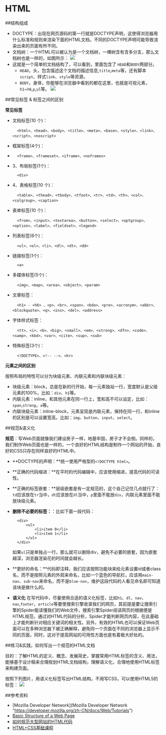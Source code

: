 # HTML


##结构组成

- DOCTYPE：出现在网页源码的第一行就是DOCTYPE声明，这使得浏览器用什么标准和规则来渲染下面的HTML文档，不同的DOCTYPE声明可能导致渲染出来的页面有所不同。
- 文档树：一个HTML可以被认为是一个文档树，一棵树含有含多分支，那么文档树也是一样的，如图所示：
![](./img/html-tree.gif)
- 这就是一个简单的文档结构了，可以看到，里面包含了	`HEAD`和`BODY`两部分。
	- `HEAD`，头，包含描述这个文档的描述信息,`title`,`meta`等，还有脚本`script`、样式`link`、`style`等资源。 
	- `BODY`，身体，你能够在浏览器中看到的都在这里，也就是可视元素，`h1`~`h6`,`p`,`ul`等。
![](./img/html.jpg)

##常见标签 & 标签之间的区别

**常见标签**

- 文档标签(10 个)：

		<html>、<head>、<body>、<title>、<meta>、<base>、<style>、<link>、<script>、<noscript> 

- 框架标签(4个)：
- 
		<frame>、<frameset>、<iframe>、<noframes> 

- 3、布局标签(1个)：

		<div> 
- 4、表格标签(10 个)：

		<table>、<thead>、<tbody>、<tfoot>、<tr>、<td>、<th>、<col>、<colgroup>、<caption> 

- 表单标签(10 个)：

		<from>、<input>、<textarea>、<button>、<select>、<optgroup>、<option>、<label>、<fieldset>、<legend> 

- 列表标签(6个)：

		<ul>、<ol>、<li>、<dl>、<dt>、<dd> 

- 链接标签(1个)：

		<a> 

- 多媒体标签(5个)：

		<img>、<map>、<area>、<object>、<param> 

- 文章标签：

		<h1> - <h6> 、<p>、<br>、<span>、<bdo>、<pre>、<acronym>、<abbr>、<blockquote>、<q>、<ins>、<del>、<address> 

- 字体样式标签：

		<tt>、<i>、<b>、<big>、<small>、<em>、<strong>、<dfn>、<code>、<samp>、<kbd>、<var>、<cite>、<sup>、<sub> 

- 特殊标签(3个)：

		<!DOCTYPE>、<!-- -->、<hr>

**元素之间的区别**

按照布局的特性可以分为块级元素、内联元素和内联块级元素：
- 块级元素：block，总是在新的行开始，每一元素独站一行，宽度默认是父级元素的100%，比如：`div`、`h1`等。
- 内联元素：inline，和其他元素在同一行上，宽和高不可以设定，比如：`span`,`strong`，`a`等。
- 内联块级元素：inline-block，元素呈现是内联元素，保持在同一行，和inline的区别是可以设置宽高，比如：`img`、`button`、`input`、`select`。

##规范&语义化

**规范**：写Web页面就像我们建设房子一样，地基牢固，房子才不会倒。同样的，我们制作Web页面也是一样的，一个良好的HTML结构是制作一个网站的开始，良好的CSS只存在同样良好的HTML中。

- **DOCTYPE的声明：**统一使用严格型的`<!DOCTYPE html>`。
- **正确的代码缩进：**在平时的代码编辑中，应该使用缩进，提高代码的可读性。
- **正确的标签嵌套：**层级嵌套是有一定规范的，这个自己记住几点就行了：`td`应该放在`tr`当中，`dt`应该放在`dl`当中，`p`里面不能放`div`，内联元素里面不能放块级元素。
- **删除不必要的标签：**：比如下面一段代码：
		
		<div>
			<ul>
				<li>item 0</li>
				<li>item 1</li>
			</ul>
		</div>
	如果`ul`只是单独占一行，那么就可以删除div，避免不必要的嵌套，因为嵌套越深，浏览器渲染花的时间就会越长。

- **更好的命名：**代码即注释，我们应该按照功能块来给元素设置id或者class名，而不是按照元素的外观来命名，比如一个蓝色的导航栏，应该用`main-nav`、`sub-nav`来命名，而不是`blue-nav`，维护这段代码的人看见命名即可知道该块是做什么的。

- **语义化**
在写代码中，尽量使用合适的语义化标签，比如`h1`、`dl`、`nav`、`nav`,`footer`，`article`等要使搜索引擎收录我们的网页，其前提是要让搜索引擎的Spider能读懂我们的Web文件，搜索引擎Spider阅读网页的根据便是HTML规范，通过对HTML代码的分析，Spider才能判断网页内容，在此基础上才能判断针对相应关键词的相关性。另外，有效的HTML也可以保证Web页面可以在多种浏览器下被正确解释，避免同一个页面在不同的浏览器上显示不同的页面，同时，这对于提高网站的可用性方面也是有着极大好处的。

##练习&实践，如何写出一个规范的HTML文档

目的：了解HTML的定义、概念、发展简史，掌握常用HTML标签的含义、用法，能够基于设计稿来合理规划HTML文档结构，理解语义化，合理地使用HTML标签来构建页面。

按照下列图片，用语义化标签写出HTML结构，不用写CSS，可以使用HTML5的标签：
![](./img/html-homework.jpg)

##参考资料

- [Mozilla Developer Network](Mozilla Developer Network "https://developer.mozilla.org/zh-CN/docs/Web/Tutorials")
- [Basic Structure of a Web Page](http://www.sitepoint.com/web-foundations/basic-structure-of-a-web-page/)
- [如何规范大型网站的HTML代码](http://www.mahaixiang.cn/html/648.html)
- [HTML+CSS基础课程](http://www.imooc.com/learn/9)